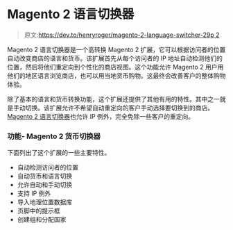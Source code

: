 # Magento 2 语言切换器

> 原文:[https://dev.to/henryroger/magento-2-language-switcher-29p 2](https://dev.to/henryroger/magento-2-language-switcher--29p2)

Magento 2 语言切换器是一个高转换 Magento 2 扩展，它可以根据访问者的位置自动改变商店的语言和货币。该扩展首先从每个访问者的 IP 地址自动检测他们的位置，然后将他们重定向到个性化的商店视图。这个功能允许 Magento 2 用户用他们的地区语言浏览商店，也可以用当地货币购物。这最终会改善客户的整体购物体验。

除了基本的语言和货币转换功能，这个扩展还提供了其他有用的特性。其中之一就是手动切换。该扩展允许不希望自动重定向的客户手动选择要切换到的商店。 [Magento 2 语言切换器](https://marketplace.magento.com/fme-geoipdefaultlanguage.html)也允许 IP 例外，完全免除一些客户的重定向。

### [](#features-magento-2-currency-switcher)功能- Magento 2 货币切换器

下面列出了这个扩展的一些主要特性。

*   自动检测访问者的位置
*   自动货币和语言切换
*   允许自动和手动切换
*   支持 IP 例外
*   导入地理位置数据库
*   页脚中的提示框
*   创建组和分配国家